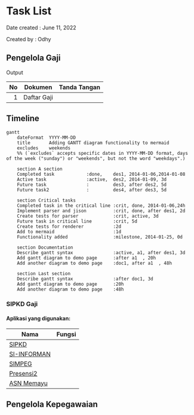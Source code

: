 # Task List
Date created : June 11, 2022

Created by   : Odhy

## Pengelola Gaji

Output

|No  |Dokumen|Tanda Tangan|
|---:|---|---|
|1   |Daftar Gaji|

## Timeline

```mermaid
gantt
    dateFormat  YYYY-MM-DD
    title       Adding GANTT diagram functionality to mermaid
    excludes    weekends
    %% (`excludes` accepts specific dates in YYYY-MM-DD format, days of the week ("sunday") or "weekends", but not the word "weekdays".)

    section A section
    Completed task            :done,    des1, 2014-01-06,2014-01-08
    Active task               :active,  des2, 2014-01-09, 3d
    Future task               :         des3, after des2, 5d
    Future task2              :         des4, after des3, 5d

    section Critical tasks
    Completed task in the critical line :crit, done, 2014-01-06,24h
    Implement parser and jison          :crit, done, after des1, 2d
    Create tests for parser             :crit, active, 3d
    Future task in critical line        :crit, 5d
    Create tests for renderer           :2d
    Add to mermaid                      :1d
    Functionality added                 :milestone, 2014-01-25, 0d

    section Documentation
    Describe gantt syntax               :active, a1, after des1, 3d
    Add gantt diagram to demo page      :after a1  , 20h
    Add another diagram to demo page    :doc1, after a1  , 48h

    section Last section
    Describe gantt syntax               :after doc1, 3d
    Add gantt diagram to demo page      :20h
    Add another diagram to demo page    :48h
```

### SIPKD Gaji

#### Aplikasi yang digunakan:

|Nama|Fungsi|
|---|---|
|[SIPKD](http://10.100.250.73/)                     |  |
|[SI-INFORMAN](https://si-informan.jogjaprov.go.id/)|  |
|[SIMPEG](https://simpeg2.jogjaprov.go.id/)         |  |
|[Presensi2](https://presensi2.jogjaprov.go.id/)    |  |
|[ASN Memayu](https://asnmemayu.jogjaprov.go.id/)   |  |

## Pengelola Kepegawaian

